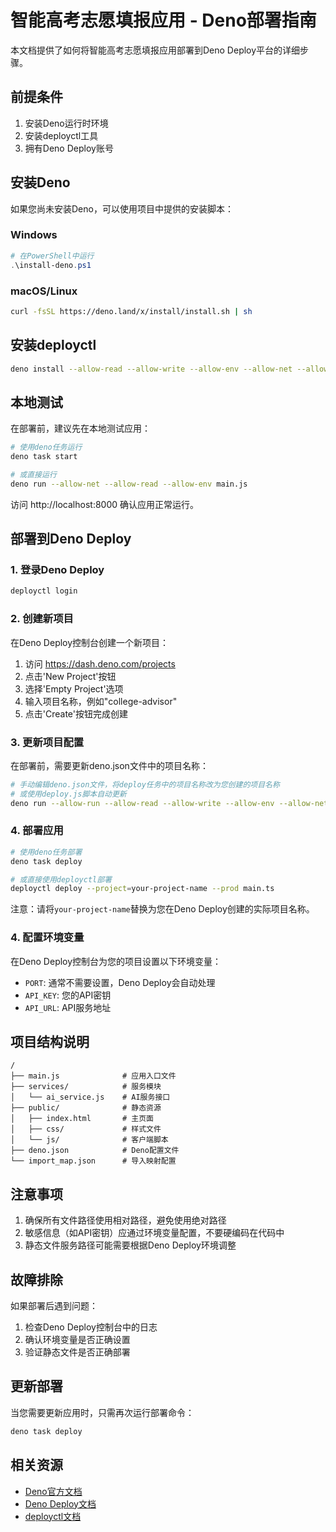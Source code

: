 # 智能高考志愿填报应用 - Deno部署指南

本文档提供了如何将智能高考志愿填报应用部署到Deno Deploy平台的详细步骤。

## 前提条件

1. 安装Deno运行时环境
2. 安装deployctl工具
3. 拥有Deno Deploy账号

## 安装Deno

如果您尚未安装Deno，可以使用项目中提供的安装脚本：

### Windows
```powershell
# 在PowerShell中运行
.\install-deno.ps1
```

### macOS/Linux
```bash
curl -fsSL https://deno.land/x/install/install.sh | sh
```

## 安装deployctl

```bash
deno install --allow-read --allow-write --allow-env --allow-net --allow-run --no-check -r -f https://deno.land/x/deploy/deployctl.ts
```

## 本地测试

在部署前，建议先在本地测试应用：

```bash
# 使用deno任务运行
deno task start

# 或直接运行
deno run --allow-net --allow-read --allow-env main.js
```

访问 http://localhost:8000 确认应用正常运行。

## 部署到Deno Deploy

### 1. 登录Deno Deploy

```bash
deployctl login
```

### 2. 创建新项目

在Deno Deploy控制台创建一个新项目：

1. 访问 https://dash.deno.com/projects
2. 点击'New Project'按钮
3. 选择'Empty Project'选项
4. 输入项目名称，例如"college-advisor"
5. 点击'Create'按钮完成创建

### 3. 更新项目配置

在部署前，需要更新deno.json文件中的项目名称：

```bash
# 手动编辑deno.json文件，将deploy任务中的项目名称改为您创建的项目名称
# 或使用deploy.js脚本自动更新
deno run --allow-run --allow-read --allow-write --allow-env --allow-net deploy.js
```

### 4. 部署应用

```bash
# 使用deno任务部署
deno task deploy

# 或直接使用deployctl部署
deployctl deploy --project=your-project-name --prod main.ts
```

注意：请将`your-project-name`替换为您在Deno Deploy创建的实际项目名称。

### 4. 配置环境变量

在Deno Deploy控制台为您的项目设置以下环境变量：

- `PORT`: 通常不需要设置，Deno Deploy会自动处理
- `API_KEY`: 您的API密钥
- `API_URL`: API服务地址

## 项目结构说明

```
/
├── main.js              # 应用入口文件
├── services/            # 服务模块
│   └── ai_service.js    # AI服务接口
├── public/              # 静态资源
│   ├── index.html       # 主页面
│   ├── css/             # 样式文件
│   └── js/              # 客户端脚本
├── deno.json            # Deno配置文件
└── import_map.json      # 导入映射配置
```

## 注意事项

1. 确保所有文件路径使用相对路径，避免使用绝对路径
2. 敏感信息（如API密钥）应通过环境变量配置，不要硬编码在代码中
3. 静态文件服务路径可能需要根据Deno Deploy环境调整

## 故障排除

如果部署后遇到问题：

1. 检查Deno Deploy控制台中的日志
2. 确认环境变量是否正确设置
3. 验证静态文件是否正确部署

## 更新部署

当您需要更新应用时，只需再次运行部署命令：

```bash
deno task deploy
```

## 相关资源

- [Deno官方文档](https://deno.land/manual)
- [Deno Deploy文档](https://deno.com/deploy/docs)
- [deployctl文档](https://deno.com/deploy/docs/deployctl)